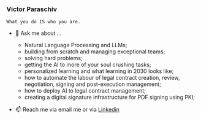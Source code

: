 ### Victor Paraschiv
`What you do IS who you are.`


- 💬 Ask me about ...
  - Natural Language Processing and LLMs;
  - building from scratch and managing exceptional teams;
  - solving hard problems;
  - getting the AI to more of your soul crushing tasks;
  - personalized learning and what learning in 2030 looks like;
  - how to automate the labour of legal contract creation, review, negotiation, signing and post-execution management;
  - how to deploy AI to legal contract management;
  - creating a digital signature infrastructure for PDF signing using PKI;

- 📫 Reach me via email me or via [Linkedin](https://www.linkedin.com/in/victor-para/)
